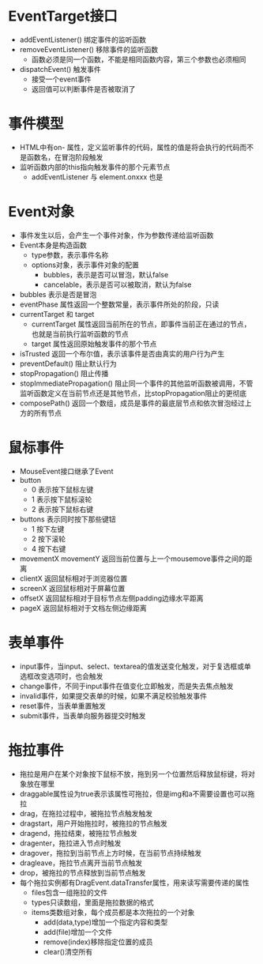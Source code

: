 # EventTarget接口
- addEventListener() 绑定事件的监听函数
- removeEventListener() 移除事件的监听函数
  - 函数必须是同一个函数，不能是相同函数内容，第三个参数也必须相同
- dispatchEvent() 触发事件
  - 接受一个event事件
  - 返回值可以判断事件是否被取消了

# 事件模型
- HTML中有on- 属性，定义监听事件的代码，属性的值是将会执行的代码而不是函数名，在冒泡阶段触发
- 监听函数内部的this指向触发事件的那个元素节点
  - addEventListener 与 element.onxxx 也是

# Event对象
- 事件发生以后，会产生一个事件对象，作为参数传递给监听函数
- Event本身是构造函数
  - type参数，表示事件名称
  - options对象，表示事件对象的配置
    - bubbles，表示是否可以冒泡，默认false
    - cancelable，表示是否可以被取消，默认为false
- bubbles 表示是否是冒泡
- eventPhase 属性返回一个整数常量，表示事件所处的阶段，只读
- currentTarget 和 target
  - currentTarget 属性返回当前所在的节点，即事件当前正在通过的节点，也就是当前执行监听函数的节点
  - target 属性返回原始触发事件的那个节点
- isTrusted 返回一个布尔值，表示该事件是否由真实的用户行为产生
- preventDefault() 阻止默认行为
- stopPropagation() 阻止传播
- stopImmediatePropagation() 阻止同一个事件的其他监听函数被调用，不管监听函数定义在当前节点还是其他节点，比stopPropagation阻止的更彻底
- composePath() 返回一个数组，成员是事件的最底层节点和依次冒泡经过上方的所有节点
  
# 鼠标事件
- MouseEvent接口继承了Event
- button
  - 0 表示按下鼠标左键
  - 1 表示按下鼠标滚轮
  - 2 表示按下鼠标右键
- buttons 表示同时按下那些键钮
  - 1 按下左键
  - 2 按下滚轮
  - 4 按下右键
- movementX movementY 返回当前位置与上一个mousemove事件之间的距离
- clientX 返回鼠标相对于浏览器位置
- screenX 返回鼠标相对于屏幕位置
- offsetX 返回鼠标相对于目标节点左侧padding边缘水平距离
- pageX 返回鼠标相对于文档左侧边缘距离

# 表单事件
- input事件，当input、select、textarea的值发送变化触发，对于复选框或单选框改变选项时，也会触发
- change事件，不同于input事件在值变化立即触发，而是失去焦点触发
- invalid事件，如果提交表单的时候，如果不满足校验触发事件
- reset事件，当表单重置触发
- submit事件，当表单向服务器提交时触发

# 拖拉事件
- 拖拉是用户在某个对象按下鼠标不放，拖到另一个位置然后释放鼠标键，将对象放在哪里
- draggable属性设为true表示该属性可拖拉，但是img和a不需要设置也可以拖拉
- drag，在拖拉过程中，被拖拉节点触发触发
- dragstart，用户开始拖拉时，被拖拉的节点触发
- dragend，拖拉结束，被拖拉节点触发
- dragenter，拖拉进入节点时触发
- dragover，拖拉到当前节点上方时候，在当前节点持续触发
- dragleave，拖拉节点离开当前节点触发
- drop，被拖拉的节点释放到当前节点触发
- 每个拖拉实例都有DragEvent.dataTransfer属性，用来读写需要传递的属性
  - files包含一组拖拉的文件
  - types只读数组，里面是拖拉数据的格式
  - items类数组对象，每个成员都是本次拖拉的一个对象
    - add(data,type)增加一个指定内容和类型
    - add(file)增加一个文件
    - remove(index)移除指定位置的成员
    - clear()清空所有